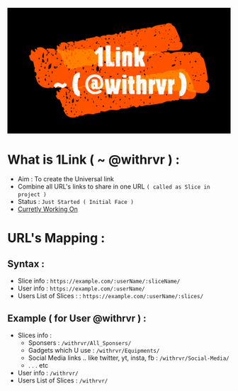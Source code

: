 [![@withrvr/1Link project banner image](/Images/banner.png)](#what-is-1link---withrvr--)

# What is 1Link ( ~ @withrvr ) :

-   Aim : To create the Universal link
-   Combine all URL's links to share in one URL `( called as Slice in project )`
-   Status : `Just Started ( Initial Face )`
-   [Curretly Working On](./ToDo.md)

# URL's Mapping :

## Syntax :

-   Slice info : `https://example.com/:userName/:sliceName/`
-   User info : `https://example.com/:userName/`
-   Users List of Slices : : `https://example.com/:userName/:slices/`
<!-- -   foo: `https://example.com/:userName/:userName/` -->

## Example ( for User @withrvr ) :

-   Slices info :
    -   Sponsers : `/withrvr/All_Sponsers/`
    -   Gadgets which U use : `/withrvr/Equipments/`
    -   Social Media links .. like twitter, yt, insta, fb : `/withrvr/Social-Media/`
    -   . . . etc
-   User info : `/withrvr/`
-   Users List of Slices : `/withrvr/`
